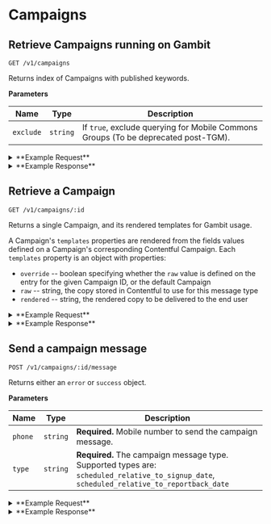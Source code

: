 # Campaigns

## Retrieve Campaigns running on Gambit

```
GET /v1/campaigns
```

Returns index of Campaigns with published keywords.


**Parameters**

Name | Type | Description
--- | --- | ---
`exclude` | `string` | If `true`, exclude querying for Mobile Commons Groups (To be deprecated post-TGM).

<details><summary>**Example Request**</summary><p>

```
curl http://localhost:5000/v1/campaigns?exclude=true \
  -H "Accept: application/json" \
  -H "Content-Type: application/json" \
```

</p></details>

<details><summary>**Example Response**</summary><p>

```
  "data": [
    {
      "id": 2710,
      "title": "#SuperStressFace",
      "status": "active",
      "keywords": [
        "STRESSBOT"
      ]
    },
    {
      "id": 1524,
      "title": "Bubble Breaks",
      "status": "active",
      "keywords": [
        "BUBBLEBOT"
      ]
    },
    {
      "id": 6620,
      "title": "Dunk You Very Much",
      "status": "active",
      "keywords": [
        "DUNKBOT",
        "DUNKINTIME"
      ]
    },
  ]
```

</p></details>

## Retrieve a Campaign

```
GET /v1/campaigns/:id
```

Returns a single Campaign, and its rendered templates for Gambit usage.

A Campaign's `templates` properties are rendered from the fields values defined on a Campaign's corresponding Contentful Campaign. Each `templates` property is an object with properties:

* `override` -- boolean specifying whether the `raw` value is defined on the entry for the
given Campaign ID, or the default Campaign
* `raw` -- string, the copy stored in Contentful to use for this message type
* `rendered` -- string, the rendered copy to be delivered to the end user

<details><summary>**Example Request**</summary><p>

```
curl http://localhost:5000/v1/campaigns/7483 \
     -H "Accept: application/json" \
     -H "Content-Type: application/json" \
```

</p></details>
<details><summary>**Example Response**</summary><p>

```
{
  "data": {
    "id": 7483,
    "title": "Rinse, Recycle, Repeat",
    "tagline": "Make a recycling bin to make it easier to recycle empty beauty products.",
    "status": "active",
    "currentCampaignRun": {
      "id": 7549
    },
    "reportbackInfo": {
      "confirmationMessage": "Thanks for helping to keep #empties out of landfills! You'll receive an email shortly with a free shipping label so you can send your empties to TerraCycle to be upcycled.",
      "noun": "bins",
      "verb": "decorated"
    },
    "facts": {
      "problem": "Nearly half of Americans don’t regularly recycle their beauty and personal care products. That’s a major reason these items account for a significant amount of landfill waste."
    },
    "templates": {
      "gambitSignupMenu": {
        "override": true,
        "raw": "Great - it's simple: Keep beauty and personal care products out of landfills by making fun and creative recycling bins for the bathroom! \n\nThis action should take between 10 - 20 mins. Make it colorful so friends and family won't forget to recycle their bathroom empties. \n\nWhen you're done, text {{cmd_reportback}} to share a photo of your bin and you'll be entered to win a $5000 scholarship!",
        "rendered": "Great - it's simple: Keep beauty and personal care products out of landfills by making fun and creative recycling bins for the bathroom! \n\nThis action should take between 10 - 20 mins. Make it colorful so friends and family won't forget to recycle their bathroom empties. \n\nWhen you're done, text START to share a photo of your bin and you'll be entered to win a $5000 scholarship!"
      },
      "externalSignupMenu": {
        "override": true,
        "raw": "Thanks for joining {{title}}!\n\nNearly half of Americans don’t regularly recycle their beauty and personal care products. That’s a major reason these items account for a significant amount of landfill waste.\n\nThe solution is simple: Make fun and creative bins for bathrooms.\n\nOnce you have created some bathroom recycling bins, take a pic to prove it! Then text {{cmd_reportback}} to share it with us!",
        "rendered": "Thanks for joining Rinse Recycle Repeat!\n\nNearly half of Americans don’t regularly recycle their beauty and personal care products. That’s a major reason these items account for a significant amount of landfill waste.\n\nThe solution is simple: Make fun and creative bins for bathrooms.\n\nOnce you have created some bathroom recycling bins, take a pic to prove it! Then text START to share it with us!"
      },
      ...
    },
    "keywords": [
      {
        "keyword": "RINSEBOT"
      }
    ],
    "contentfulUri": "https://app.contentful.com/spaces/pupp3tSl0Th/entries/3tUIp8oqTemqaSOKqGwIe6"
  }
}
```

</p></details>

## Send a campaign message

```
POST /v1/campaigns/:id/message
```

Returns either an `error` or `success` object.

**Parameters**

Name | Type | Description
--- | --- | ---
`phone` | `string` | **Required.** Mobile number to send the campaign message.
`type`  | `string` | <div>**Required.** The campaign message type.</div><div>Supported types are: `scheduled_relative_to_signup_date`, `scheduled_relative_to_reportback_date`</div>

<details><summary>**Example Request**</summary><p>

```
curl http://localhost:5000/v1/campaigns/2900/message \
     -H "x-gambit-api-key: totallysecret" \
     -H "Accept: application/json" \
     -H "Content-Type: application/json" \
     -d '{"phone": "5555555511", "type": "scheduled_relative_to_signup_date"}'
```

</p></details>

<details><summary>**Example Response**</summary><p>

```
{
  "success": {
    "code": 200,
    "message": "@dev: Have you completed Get Lucky yet?  \n\nIf you have created some fortune tellers, take a pic to prove it and text back LUCKYBOT"
  }
}
```

</p></details>

